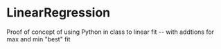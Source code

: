# LinearRegression

Proof of concept of using Python in class to linear fit -- with addtions for max and min "best" fit
